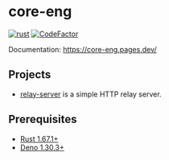 # core-eng

[![rust](https://github.com/Trust-Machines/core-eng/actions/workflows/rust.yml/badge.svg)](https://github.com/Trust-Machines/core-eng/actions/workflows/rust.yml)
[![CodeFactor](https://www.codefactor.io/repository/github/trust-machines/core-eng/badge)](https://www.codefactor.io/repository/github/trust-machines/core-eng)

Documentation: https://core-eng.pages.dev/

## Projects

- [relay-server](./relay-server/) is a simple HTTP relay server.

## Prerequisites

- [Rust 1.67.1+](https://www.rust-lang.org)
- [Deno 1.30.3+](https://deno.land)
